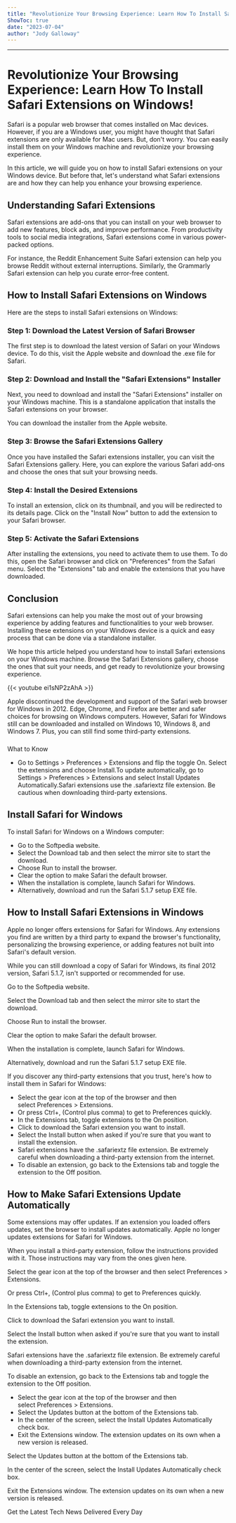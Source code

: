 ```yaml
---
title: "Revolutionize Your Browsing Experience: Learn How To Install Safari Extensions on Windows!"
ShowToc: true 
date: "2023-07-04"
author: "Jody Galloway"
---
```

*****
# Revolutionize Your Browsing Experience: Learn How To Install Safari Extensions on Windows!

Safari is a popular web browser that comes installed on Mac devices. However, if you are a Windows user, you might have thought that Safari extensions are only available for Mac users. But, don't worry. You can easily install them on your Windows machine and revolutionize your browsing experience.

In this article, we will guide you on how to install Safari extensions on your Windows device. But before that, let's understand what Safari extensions are and how they can help you enhance your browsing experience.

## Understanding Safari Extensions

Safari extensions are add-ons that you can install on your web browser to add new features, block ads, and improve performance. From productivity tools to social media integrations, Safari extensions come in various power-packed options.

For instance, the Reddit Enhancement Suite Safari extension can help you browse Reddit without external interruptions. Similarly, the Grammarly Safari extension can help you curate error-free content.

## How to Install Safari Extensions on Windows

Here are the steps to install Safari extensions on Windows:

### Step 1: Download the Latest Version of Safari Browser

The first step is to download the latest version of Safari on your Windows device. To do this, visit the Apple website and download the .exe file for Safari.

### Step 2: Download and Install the "Safari Extensions" Installer

Next, you need to download and install the "Safari Extensions" installer on your Windows machine. This is a standalone application that installs the Safari extensions on your browser.

You can download the installer from the Apple website.

### Step 3: Browse the Safari Extensions Gallery

Once you have installed the Safari extensions installer, you can visit the Safari Extensions gallery. Here, you can explore the various Safari add-ons and choose the ones that suit your browsing needs.

### Step 4: Install the Desired Extensions

To install an extension, click on its thumbnail, and you will be redirected to its details page. Click on the "Install Now" button to add the extension to your Safari browser.

### Step 5: Activate the Safari Extensions

After installing the extensions, you need to activate them to use them. To do this, open the Safari browser and click on "Preferences" from the Safari menu. Select the "Extensions" tab and enable the extensions that you have downloaded.

## Conclusion

Safari extensions can help you make the most out of your browsing experience by adding features and functionalities to your web browser. Installing these extensions on your Windows device is a quick and easy process that can be done via a standalone installer.

We hope this article helped you understand how to install Safari extensions on your Windows machine. Browse the Safari Extensions gallery, choose the ones that suit your needs, and get ready to revolutionize your browsing experience.

{{< youtube ei1sNP2zAhA >}} 




Apple discontinued the development and support of the Safari web browser for Windows in 2012. Edge, Chrome, and Firefox are better and safer choices for browsing on Windows computers. However, Safari for Windows still can be downloaded and installed on Windows 10, Windows 8, and Windows 7. Plus, you can still find some third-party extensions.

 
### 
What to Know
 
- Go to Settings > Preferences > Extensions and flip the toggle On. Select the extensions and choose Install.To update automatically, go to Settings > Preferences > Extensions and select Install Updates Automatically.Safari extensions use the .safariextz file extension. Be cautious when downloading third-party extensions.

 
##   Install Safari for Windows  
 

To install Safari for Windows on a Windows computer:

 
- Go to the Softpedia website.
 - Select the Download tab and then select the mirror site to start the download.
 - Choose Run to install the browser.
 - Clear the option to make Safari the default browser.
 - When the installation is complete, launch Safari for Windows.
 - Alternatively, download and run the Safari 5.1.7 setup EXE file.

 
##   How to Install Safari Extensions in Windows  
 

Apple no longer offers extensions for Safari for Windows. Any extensions you find are written by a third party to expand the browser's functionality, personalizing the browsing experience, or adding features not built into Safari's default version.

 
While you can still download a copy of Safari for Windows, its final 2012 version, Safari 5.1.7, isn't supported or recommended for use.
 

Go to the Softpedia website.

 

Select the Download tab and then select the mirror site to start the download.

 

Choose Run to install the browser.

 

Clear the option to make Safari the default browser.

 

When the installation is complete, launch Safari for Windows.

 
Alternatively, download and run the Safari 5.1.7 setup EXE file.
 

If you discover any third-party extensions that you trust, here's how to install them in Safari for Windows:

 
- Select the gear icon at the top of the browser and then select Preferences > Extensions.
 - Or press Ctrl+, (Control plus comma) to get to Preferences quickly.
 - In the Extensions tab, toggle extensions to the On position.
 - Click to download the Safari extension you want to install.
 - Select the Install button when asked if you're sure that you want to install the extension.
 - Safari extensions have the .safariextz file extension. Be extremely careful when downloading a third-party extension from the internet.
 - To disable an extension, go back to the Extensions tab and toggle the extension to the Off position.

 
##   How to Make Safari Extensions Update Automatically  
 

Some extensions may offer updates. If an extension you loaded offers updates, set the browser to install updates automatically. Apple no longer updates extensions for Safari for Windows.

 
When you install a third-party extension, follow the instructions provided with it. Those instructions may vary from the ones given here.
 

Select the gear icon at the top of the browser and then select Preferences > Extensions.

 
Or press Ctrl+, (Control plus comma) to get to Preferences quickly.
 

In the Extensions tab, toggle extensions to the On position.

 

Click to download the Safari extension you want to install.

 

Select the Install button when asked if you're sure that you want to install the extension.

 
Safari extensions have the .safariextz file extension. Be extremely careful when downloading a third-party extension from the internet.
 

To disable an extension, go back to the Extensions tab and toggle the extension to the Off position.

 
- Select the gear icon at the top of the browser and then select Preferences > Extensions.
 - Select the Updates button at the bottom of the Extensions tab.
 - In the center of the screen, select the Install Updates Automatically check box.
 - Exit the Extensions window. The extension updates on its own when a new version is released.

 

Select the Updates button at the bottom of the Extensions tab.

 

In the center of the screen, select the Install Updates Automatically check box.

 

Exit the Extensions window. The extension updates on its own when a new version is released.

 

Get the Latest Tech News Delivered Every Day




